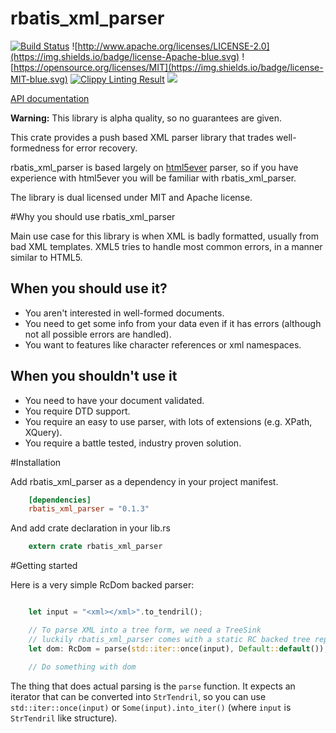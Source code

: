 # rbatis_xml_parser

[![Build Status](https://travis-ci.org/Ygg01/rbatis_xml_parser.svg?branch=master)](https://travis-ci.org/Ygg01/rbatis_xml_parser) ![http://www.apache.org/licenses/LICENSE-2.0](https://img.shields.io/badge/license-Apache-blue.svg) ![https://opensource.org/licenses/MIT](https://img.shields.io/badge/license-MIT-blue.svg)
[![Clippy Linting Result](http://clippy.bashy.io/github/Ygg01/rbatis_xml_parser/master/badge.svg)](http://clippy.bashy.io/github/Ygg01/rbatis_xml_parser/master/log)
[![](http://meritbadge.herokuapp.com/rbatis_xml_parser)](https://crates.io/crates/rbatis_xml_parser)

[API documentation](https://Ygg01.github.io/docs/rbatis_xml_parser/rbatis_xml_parser/index.html)

**Warning:** This library is alpha quality, so no guarantees are given.

This crate provides a push based XML parser library that trades well-formedness for error recovery.

rbatis_xml_parser is based largely on [html5ever](https://github.com/servo/html5ever) parser, so if you have experience with html5ever you will be familiar with rbatis_xml_parser.

The library is dual licensed under MIT and Apache license.

#Why you should use rbatis_xml_parser

Main use case for this library is when XML is badly formatted, usually from bad XML
templates. XML5 tries to handle most common errors, in a manner similar to HTML5.

## When you should use it?

  - You aren't interested in well-formed documents.
  - You need to get some info from your data even if it has errors (although not all possible errors are handled).
  - You want to features like character references or xml namespaces.

## When you shouldn't use it

  - You need to have your document validated.
  - You require DTD support.
  - You require an easy to use parser, with lots of extensions (e.g. XPath, XQuery).
  - You require a battle tested, industry proven solution.

#Installation

Add rbatis_xml_parser as a dependency in your project manifest.

```toml
    [dependencies]
    rbatis_xml_parser = "0.1.3"
```

And add crate declaration in your lib.rs

```rust
    extern crate rbatis_xml_parser
```

#Getting started

Here is a very simple RcDom backed parser:

```rust

    let input = "<xml></xml>".to_tendril();

    // To parse XML into a tree form, we need a TreeSink
    // luckily rbatis_xml_parser comes with a static RC backed tree represetation.
    let dom: RcDom = parse(std::iter::once(input), Default::default());

    // Do something with dom

```
The thing that does actual parsing is the `parse` function. It expects an iterator that can be converted into `StrTendril`, so you can use `std::iter::once(input)` or  `Some(input).into_iter()` (where `input` is `StrTendril` like structure).
